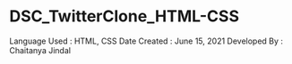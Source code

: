 # DSC_TwitterClone_HTML-CSS

Language Used : HTML, CSS
Date Created : June 15, 2021
Developed By : Chaitanya Jindal
